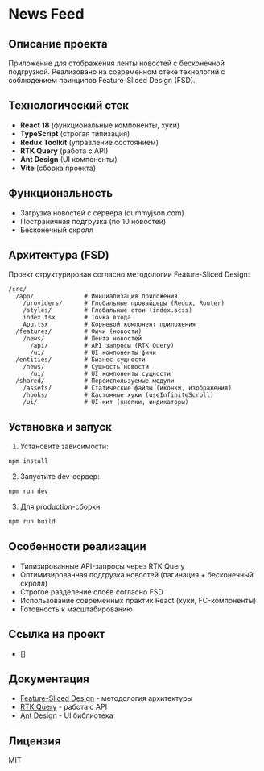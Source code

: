 # News Feed

## Описание проекта

Приложение для отображения ленты новостей с бесконечной подгрузкой. Реализовано на современном стеке технологий с соблюдением принципов Feature-Sliced Design (FSD).

## Технологический стек

- **React 18** (функциональные компоненты, хуки)
- **TypeScript** (строгая типизация)
- **Redux Toolkit** (управление состоянием)
- **RTK Query** (работа с API)
- **Ant Design** (UI компоненты)
- **Vite** (сборка проекта)

## Функциональность

- Загрузка новостей с сервера (dummyjson.com)
- Постраничная подгрузка (по 10 новостей)
- Бесконечный скролл

## Архитектура (FSD)

Проект структурирован согласно методологии Feature-Sliced Design:

```
/src/
  /app/              # Инициализация приложения
    /providers/      # Глобальные провайдеры (Redux, Router)
    /styles/         # Глобальные стои (index.scss)
    index.tsx        # Точка входа
    App.tsx          # Корневой компонент приложения
  /features/         # Фичи (новости)
    /news/           # Лента новостей
      /api/          # API запросы (RTK Query)
      /ui/           # UI компоненты фичи
  /entities/         # Бизнес-сущности
    /news/           # Сущность новости
      /ui/           # UI компоненты сущности
  /shared/           # Переиспользуемые модули
    /assets/         # Статические файлы (иконки, изображения)
    /hooks/          # Кастомные хуки (useInfiniteScroll)
    /ui/             # UI-кит (кнопки, индикаторы)
```

## Установка и запуск

1. Установите зависимости:
```bash
npm install
```

2. Запустите dev-сервер:
```bash
npm run dev
```

3. Для production-сборки:
```bash
npm run build
```

## Особенности реализации

- Типизированные API-запросы через RTK Query
- Оптимизированная подгрузка новостей (пагинация + бесконечный скролл)
- Строгое разделение слоёв согласно FSD
- Использование современных практик React (хуки, FC-компоненты)
- Готовность к масштабированию

## Ссылка на проект

* []

## Документация

- [Feature-Sliced Design](https://feature-sliced.design) - методология архитектуры
- [RTK Query](https://redux-toolkit.js.org/rtk-query/overview) - работа с API
- [Ant Design](https://ant.design) - UI библиотека

## Лицензия

MIT